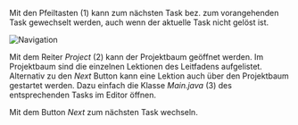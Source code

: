 Mit den Pfeiltasten (1) kann zum nächsten Task bez. zum vorangehenden Task gewechselt werden, auch wenn der aktuelle Task
nicht gelöst ist.

![Navigation](./Navigation.png)

Mit dem Reiter *Project* (2) kann der Projektbaum geöffnet werden. Im Projektbaum sind die einzelnen Lektionen des Leitfadens
aufgelistet. Alternativ zu den *Next* Button kann eine Lektion auch über den Projektbaum gestartet werden. Dazu einfach
die Klasse *Main.java* (3) des entsprechenden Tasks im Editor öffnen.

Mit dem Button *Next* zum nächsten Task wechseln.